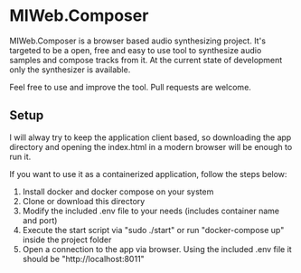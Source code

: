 # MIWeb.Composer
MIWeb.Composer is a browser based audio synthesizing project.
It's targeted to be a open, free and easy to use tool to synthesize audio samples and compose tracks from it.
At the current state of development only the synthesizer is available.

Feel free to use and improve the tool. Pull requests are welcome.

## Setup
I will alway try to keep the application client based, 
so downloading the app directory and opening the index.html in a modern browser will be enough to run it.

If you want to use it as a containerized application, follow the steps below:
1. Install docker and docker compose on your system
2. Clone or download this directory
3. Modify the included .env file to your needs (includes container name and port)
4. Execute the start script via "sudo ./start" or run "docker-compose up" inside the project folder
5. Open a connection to the app via browser. Using the included .env file it should be "http://localhost:8011"
